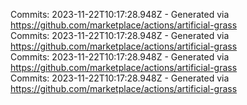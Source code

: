 Commits: 2023-11-22T10:17:28.948Z - Generated via https://github.com/marketplace/actions/artificial-grass
<br>
Commits: 2023-11-22T10:17:28.948Z - Generated via https://github.com/marketplace/actions/artificial-grass
<br>
Commits: 2023-11-22T10:17:28.948Z - Generated via https://github.com/marketplace/actions/artificial-grass
<br>
Commits: 2023-11-22T10:17:28.948Z - Generated via https://github.com/marketplace/actions/artificial-grass
<br>
